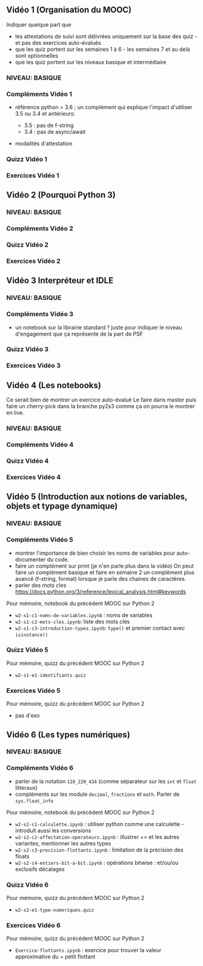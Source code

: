 ## Vidéo 1 (Organisation du MOOC)

Indiquer quelque part que

* les attestations de suivi sont délivrées uniquement sur la base des quiz - et pas des exercices auto-évalués
* que les quiz portent sur les semaines 1 à 6 - les semaines 7 et au delà sont optionnelles
* que les quiz portent sur les niveaux basique et intermédiaire


### NIVEAU: BASIQUE
### Compléments Vidéo 1

* référence python = 3.6 ; un complément qui explique l'impact d'utiliser 3.5 ou 3.4 et antérieurs:
  * 3.5 : pas de f-string
  * 3.4 : pas de async/await

* modalités d'attestation

### Quizz Vidéo 1
### Exercices Vidéo 1


## Vidéo 2 (Pourquoi Python 3)

### NIVEAU: BASIQUE
### Compléments Vidéo 2
### Quizz Vidéo 2
### Exercices Vidéo 2


## Vidéo 3 Interpréteur et IDLE

### NIVEAU: BASIQUE
### Compléments Vidéo 3

* un notebook sur la librairie standard ?
  juste pour indiquer le niveau d'engagement que ça représente de la part de PSF

### Quizz Vidéo 3
### Exercices Vidéo 3


## Vidéo 4 (Les notebooks)

Ce serait bien de montrer un exercice auto-évalué
Le faire dans master puis faire un cherry-pick dans la branche py2s3 comme ça on pourra le montrer en live.

### NIVEAU: BASIQUE
### Compléments Vidéo 4
### Quizz Vidéo 4
### Exercices Vidéo 4


## Vidéo 5 (Introduction aux notions de variables, objets et typage dynamique)

### NIVEAU: BASIQUE

### Compléments Vidéo 5

 * montrer l'importance de bien choisir les noms de variables pour
   auto-documenter du code.
 * faire un complément sur print (je n'en parle plus dans la vidéo)
   On peut faire un complément basique et faire en semaine 2 un complément plus avancé (f-string, format) lorsque je parle des chaines de caractères.
 * parler des mots cles https://docs.python.org/3/reference/lexical_analysis.html#keywords

Pour mémoire, notebook du précédent MOOC sur Python 2

  * `w2-s1-c1-noms-de-variables.ipynb` : noms de variables
  * `w2-s1-c2-mots-cles.ipynb`: liste des mots clés
  * `w2-s1-c3-introduction-types.ipynb`: `type()` et premier contact avec `isinstance()`

### Quizz Vidéo 5

Pour mémoire, quizz du précédent MOOC sur Python 2

  * `w2-s1-e1-identifiants.quiz`

### Exercices Vidéo 5

Pour mémoire, quizz du précédent MOOC sur Python 2

   * pas d'exo


## Vidéo 6 (Les types numériques)

### NIVEAU: BASIQUE

### Compléments Vidéo 6

 * parler de la notation `110_220_434` (comme séparateur sur les `int` et
   `float` litteraux)
 * compléments sur les module `decimal`, `fractions` et `math`. Parler de
   `sys.float_info`

Pour mémoire, notebook du précédent MOOC sur Python 2

  * `w2-s2-c1-calculette.ipynb` : utiliser python comme une calculette - introduit aussi les conversions
  * `w2-s2-c2-affectation-operateurs.ipynb` : illustrer += et les autres variantes, mentionner les autres types  
  * `w2-s2-c3-precision-flottants.ipynb` : limitation de la précision des floats  
  * `w2-s2-c4-entiers-bit-a-bit.ipynb` : opérations bitwise : et/ou/ou exclusifs décalages 

### Quizz Vidéo 6

Pour mémoire, quizz du précédent MOOC sur Python 2

* `w2-s2-e1-type-numeriques.quiz`


### Exercices Vidéo 6

Pour mémoire, quizz du précédent MOOC sur Python 2

* `Exercice-flottants.ipynb` :
     exercice pour trouver la valeur approximative du + petit flottant 
